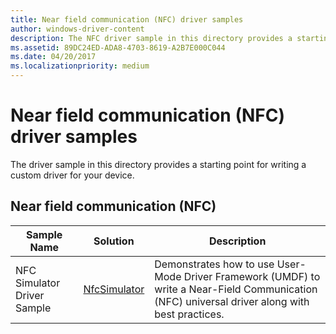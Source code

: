 ```yaml
---
title: Near field communication (NFC) driver samples
author: windows-driver-content
description: The NFC driver sample in this directory provides a starting point for writing a custom driver for your device.
ms.assetid: 89DC24ED-ADA8-4703-8619-A2B7E000C044
ms.date: 04/20/2017
ms.localizationpriority: medium
---
```


# Near field communication (NFC) driver samples


The driver sample in this directory provides a starting point for writing a custom driver for your device.

## Near field communication (NFC)


| Sample Name                 | Solution                                                        | Description                                                                                                                                     |
|-----------------------------|-----------------------------------------------------------------|-------------------------------------------------------------------------------------------------------------------------------------------------|
| NFC Simulator Driver Sample | [NfcSimulator](http://go.microsoft.com/fwlink/p/?LinkId=620199) | Demonstrates how to use User-Mode Driver Framework (UMDF) to write a Near-Field Communication (NFC) universal driver along with best practices. |

 

 

 




